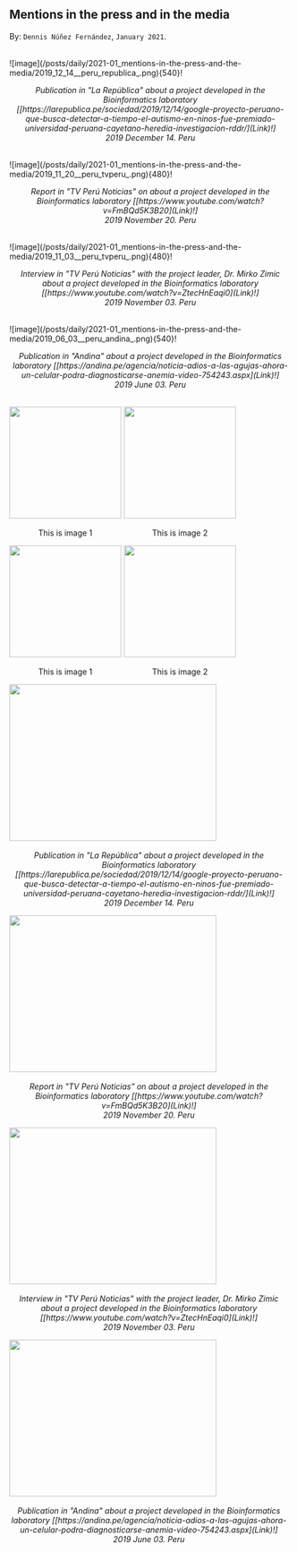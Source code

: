 
## Mentions in the press and in the media ##

By: ```Dennis Núñez Fernández```, ```January 2021```.


<br>
![image](/posts/daily/2021-01_mentions-in-the-press-and-the-media/2019_12_14__peru_republica_.png){540}!
<p style="text-align:center;"><i>Publication in "La República" about a project developed in the Bioinformatics laboratory [[https://larepublica.pe/sociedad/2019/12/14/google-proyecto-peruano-que-busca-detectar-a-tiempo-el-autismo-en-ninos-fue-premiado-universidad-peruana-cayetano-heredia-investigacion-rddr/](Link)!] <br> 2019 December 14. Peru</i></p>
<br>
![image](/posts/daily/2021-01_mentions-in-the-press-and-the-media/2019_11_20__peru_tvperu_.png){480}!
<p style="text-align:center;"><i>Report in "TV Perú Noticias" on about a project developed in the Bioinformatics laboratory [[https://www.youtube.com/watch?v=FmBQd5K3B20](Link)!] <br> 2019 November 20. Peru</i></p>
<br>
![image](/posts/daily/2021-01_mentions-in-the-press-and-the-media/2019_11_03__peru_tvperu_.png){480}!
<p style="text-align:center;"><i>Interview in "TV Perú Noticias" with the project leader, Dr. Mirko Zimic about a project developed in the Bioinformatics laboratory [[https://www.youtube.com/watch?v=ZtecHnEaqi0](Link)!] <br> 2019 November 03. Peru</i></p>
<br>
![image](/posts/daily/2021-01_mentions-in-the-press-and-the-media/2019_06_03__peru_andina_.png){540}!
<p style="text-align:center;"><i>Publication in "Andina" about a project developed in the Bioinformatics laboratory [[https://andina.pe/agencia/noticia-adios-a-las-agujas-ahora-un-celular-podra-diagnosticarse-anemia-video-754243.aspx](Link)!] <br> 2019 June 03. Peru</i></p>
<br>




<div class="row">
    <div style="float:left;margin-right:5px;">
        <img src="https://dennishnf.github.io/posts/daily/2021-01_mentions-in-the-press-and-the-media/2019_12_14__peru_republica_.png" height="200" width="200"  />
        <p style="text-align:center;">This is image 1</p>
    </div>
    <div style="float:left;margin-right:5px;">
        <img src="https://dennishnf.github.io/posts/daily/2021-01_mentions-in-the-press-and-the-media/2019_11_20__peru_tvperu_.png" height="200" width="200" />
        <p style="text-align:center;">This is image 2</p>
    </div>
    <div style="float:left;margin-right:5px;">
        <img src="https://dennishnf.github.io/posts/daily/2021-01_mentions-in-the-press-and-the-media/2019_11_03__peru_tvperu_.png" height="200" width="200"  />
        <p style="text-align:center;">This is image 1</p>
    </div>
    <div style="float:left;margin-right:5px;">
        <img src="https://dennishnf.github.io/posts/daily/2021-01_mentions-in-the-press-and-the-media/2019_06_03__peru_andina_.png" height="200" width="200" />
        <p style="text-align:center;">This is image 2</p>
    </div>
</div>



<div class="row">
    <div style="float:left;margin-right:5px;">
        <img src="https://dennishnf.github.io/posts/daily/2021-01_mentions-in-the-press-and-the-media/2019_12_14__peru_republica_.png" height="280" width="370"  />
        <p style="text-align:center;"><i>Publication in "La República" about a project developed in the Bioinformatics laboratory [[https://larepublica.pe/sociedad/2019/12/14/google-proyecto-peruano-que-busca-detectar-a-tiempo-el-autismo-en-ninos-fue-premiado-universidad-peruana-cayetano-heredia-investigacion-rddr/](Link)!] <br> 2019 December 14. Peru</i></p>
    </div>
    <div style="float:left;margin-right:5px;">
        <img src="https://dennishnf.github.io/posts/daily/2021-01_mentions-in-the-press-and-the-media/2019_11_20__peru_tvperu_.png" height="280" width="370" />
        <p style="text-align:center;"><i>Report in "TV Perú Noticias" on about a project developed in the Bioinformatics laboratory [[https://www.youtube.com/watch?v=FmBQd5K3B20](Link)!] <br> 2019 November 20. Peru</i></p>
    </div>
</div>


<div class="row">
    <div style="float:left;margin-right:5px;">
        <img src="https://dennishnf.github.io/posts/daily/2021-01_mentions-in-the-press-and-the-media/2019_11_03__peru_tvperu_.png" height="280" width="370"  />
        <p style="text-align:center;"><i>Interview in "TV Perú Noticias" with the project leader, Dr. Mirko Zimic about a project developed in the Bioinformatics laboratory [[https://www.youtube.com/watch?v=ZtecHnEaqi0](Link)!] <br> 2019 November 03. Peru</i></p>
    </div>
    <div style="float:left;margin-right:5px;">
        <img src="https://dennishnf.github.io/posts/daily/2021-01_mentions-in-the-press-and-the-media/2019_06_03__peru_andina_.png" height="280" width="370" />
        <p style="text-align:center;"><i>Publication in "Andina" about a project developed in the Bioinformatics laboratory [[https://andina.pe/agencia/noticia-adios-a-las-agujas-ahora-un-celular-podra-diagnosticarse-anemia-video-754243.aspx](Link)!] <br> 2019 June 03. Peru</i></p>
    </div>
</div>
